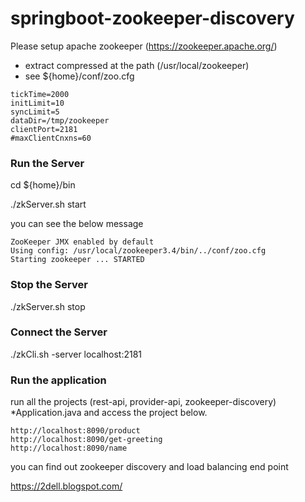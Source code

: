 # springboot-zookeeper-discovery

Please setup apache zookeeper (https://zookeeper.apache.org/)

- extract compressed at the path  (/usr/local/zookeeper) 
- see ${home}/conf/zoo.cfg   

```jshelllanguage
tickTime=2000
initLimit=10
syncLimit=5
dataDir=/tmp/zookeeper
clientPort=2181
#maxClientCnxns=60
``` 

### Run the Server
cd ${home}/bin 

./zkServer.sh start 

you can see the below message

```
ZooKeeper JMX enabled by default
Using config: /usr/local/zookeeper3.4/bin/../conf/zoo.cfg
Starting zookeeper ... STARTED
```

### Stop the Server

./zkServer.sh stop


### Connect the Server

./zkCli.sh -server localhost:2181



### Run the application


run all the projects (rest-api, provider-api, zookeeper-discovery) *Application.java 
and access the project below. 

```
http://localhost:8090/product
http://localhost:8090/get-greeting
http://localhost:8090/name
```


you can find out zookeeper discovery and load balancing end point 

https://2dell.blogspot.com/